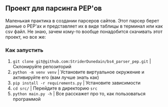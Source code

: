 ## Проект для парсинга PEP'ов
Маленькая практика в создании парсеров сайтов. Этот парсер берет данные о PEP'ах и представляет их в виде таблицы в терминал или как csv файл. Не знаю, зачем кому-то вообще понадобится скачивать этот проект, но все же:

### Как запустить
1. `git clone git@github.com:StriderDunedain/bs4_parser_pep.git` | Склонируйте репозиторий
2. `python -m venv venv` | Установите виртуальное окружение и активируйте его (вам лучше знать как)
3. `pip install -r requirements.py` | Установите зависимости
4. `cd src/` | Перейдите в директорию `src`
5. `python main.py -h` | Все расскажет про то, как пользоваться программой
